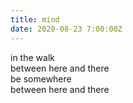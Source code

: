 ```yaml
---
title: mind
date: 2020-08-23 7:00:00Z
---
```


in the walk  
between here and there  
be somewhere  
between here and there